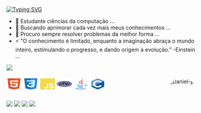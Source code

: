 [![Typing SVG](https://readme-typing-svg.herokuapp.com?font=Roboto&size=35&color=ff7aa6&width=550&height=100&lines=Front-End+Developer)](https://git.io/typing-svg)

- 🔭 Estudante ciências da computação ...
- 🌱 Buscando aprimorar cada vez mais meus conhecimentos ...
- 👯 Procuro sempre resolver problemas da melhor forma ...
- ⚡ "O conhecimento é limitado, enquanto a imaginação abraça o mundo inteiro, estimulando o progresso, e dando origem à evolução.” -Einstein ...

 <div>
 <a style="list-style: none;" "href="https://github.com/dev-danielJunio">
 <img height="180em" src="https://github-readme-stats.vercel.app/api?username=dev-danielJunio&show_icons=true&theme=dracula&include_all_commits=true&count_private=true">
 </a>
 </div>
 
 <div style="display: inline_block"><br>
  <img align="center" alt="Daniel-HTML" height="30" width="40" src="https://raw.githubusercontent.com/devicons/devicon/master/icons/html5/html5-original.svg">
  <img align="center" alt="Daniel-CSS" height="30" width="40" src="https://raw.githubusercontent.com/devicons/devicon/master/icons/css3/css3-original.svg">
  <img align="center" alt="Daniel-Js" height="30" width="40" src="https://raw.githubusercontent.com/devicons/devicon/master/icons/javascript/javascript-plain.svg">
  <img align="center" alt="Daniel-PHP" height="30" width="40" src="https://raw.githubusercontent.com/devicons/devicon/master/icons/php/php-original.svg">
  <img align="center" alt="Daniel-Java" height="30" width="40" src="https://raw.githubusercontent.com/devicons/devicon/master/icons/java/java-original.svg">
  <img align="center" alt="Daniel-C" height="30" width="40" src="https://raw.githubusercontent.com/devicons/devicon/master/icons/c/c-original.svg">
  <img align="right" alt="Daniel-pic" height="150" style="border-radius:80px;" src="https://i.pinimg.com/564x/e4/04/a8/e404a81802c19509896dce66da0e0d26.jpg">
</div>

  ##
  
  <div> 
  <a href="https://www.instagram.com/dahn_.4/" target="_blank"><img src="https://img.shields.io/badge/-Instagram-%23E4405F?style=for-the-badge&logo=instagram&logoColor=white" target="_blank"></a> 
  <a href = "mailto:"devs.danieljunio@gmail.com"><img src="https://img.shields.io/badge/-Gmail-%23333?style=for-the-badge&logo=gmail&logoColor=white" target="_blank"></a>
    <a href="https://wa.me/5562981612304" target="_blank"><img src="https://img.shields.io/badge/WhatsApp-25D366?style=for-the-badge&logo=whatsapp&logoColor=white" target="_blank"></a> 
  <a href="https://www.linkedin.com/in/daniel-junio-7a029a259/" target="_blank"><img src="https://img.shields.io/badge/-LinkedIn-%230077B5?style=for-the-badge&logo=linkedin&logoColor=white" target="_blank"></a> 
